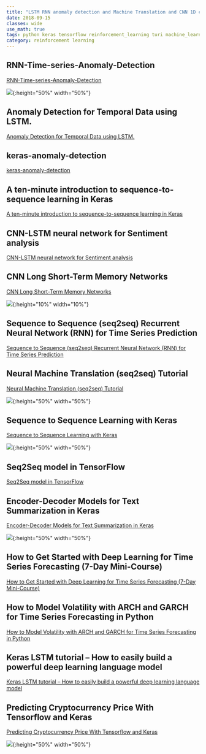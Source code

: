 ```yaml
---
title: "LSTM RNN anomaly detection and Machine Translation and CNN 1D convolution"
date: 2018-09-15
classes: wide
use_math: true
tags: python keras tensorflow reinforcement_learning turi machine_learning lstm rnn anomaly translation
category: reinforcement learning
---
```


## RNN-Time-series-Anomaly-Detection
[RNN-Time-series-Anomaly-Detection](https://github.com/chickenbestlover/RNN-Time-series-Anomaly-Detection)

![](https://raw.githubusercontent.com/chickenbestlover/RNN-Time-series-Anomaly-Detection/master/fig/prediction_nyc_taxi.gif){:height="50%" width="50%"}

## Anomaly Detection for Temporal Data using LSTM.
[Anomaly Detection for Temporal Data using LSTM.](https://github.com/akash13singh/lstm_anomaly_thesis)

## keras-anomaly-detection
[keras-anomaly-detection](https://github.com/chen0040/keras-anomaly-detection)

## A ten-minute introduction to sequence-to-sequence learning in Keras
[A ten-minute introduction to sequence-to-sequence learning in Keras](https://blog.keras.io/a-ten-minute-introduction-to-sequence-to-sequence-learning-in-keras.html)

## CNN-LSTM neural network for Sentiment analysis
[CNN-LSTM neural network for Sentiment analysis](https://github.com/lucko515/cnn-lstm-network)

## CNN Long Short-Term Memory Networks
[CNN Long Short-Term Memory Networks](https://machinelearningmastery.com/cnn-long-short-term-memory-networks/)

![](https://3qeqpr26caki16dnhd19sv6by6v-wpengine.netdna-ssl.com/wp-content/uploads/2017/07/Convolutional-Neural-Network-Long-Short-Term-Memory-Network-Archiecture.png){:height="10%" width="10%"}


## Sequence to Sequence (seq2seq) Recurrent Neural Network (RNN) for Time Series Prediction
[Sequence to Sequence (seq2seq) Recurrent Neural Network (RNN) for Time Series Prediction](https://github.com/guillaume-chevalier/seq2seq-signal-prediction)

## Neural Machine Translation (seq2seq) Tutorial
[Neural Machine Translation (seq2seq) Tutorial](https://github.com/tensorflow/nmt)

![](https://github.com/tensorflow/nmt/raw/master/nmt/g3doc/img/greedy_dec.jpg){:height="50%" width="50%"}


## Sequence to Sequence Learning with Keras
[Sequence to Sequence Learning with Keras](https://github.com/farizrahman4u/seq2seq)

![](https://camo.githubusercontent.com/7f690d451036938a51e62feb77149c8bb4be6675/687474703a2f2f6936342e74696e797069632e636f6d2f333032617168692e706e67){:height="50%" width="50%"}


## Seq2Seq model in TensorFlow
[Seq2Seq model in TensorFlow](https://towardsdatascience.com/seq2seq-model-in-tensorflow-ec0c557e560f)

## Encoder-Decoder Models for Text Summarization in Keras
[Encoder-Decoder Models for Text Summarization in Keras](https://machinelearningmastery.com/encoder-decoder-models-text-summarization-keras/)

![](https://3qeqpr26caki16dnhd19sv6by6v-wpengine.netdna-ssl.com/wp-content/uploads/2017/09/Alternate-2-Recursive-Text-Summarization-Model-A.png){:height="50%" width="50%"}

## How to Get Started with Deep Learning for Time Series Forecasting (7-Day Mini-Course)
[How to Get Started with Deep Learning for Time Series Forecasting (7-Day Mini-Course)](https://machinelearningmastery.com/how-to-get-started-with-deep-learning-for-time-series-forecasting-7-day-mini-course/)

## How to Model Volatility with ARCH and GARCH for Time Series Forecasting in Python
[How to Model Volatility with ARCH and GARCH for Time Series Forecasting in Python](https://machinelearningmastery.com/develop-arch-and-garch-models-for-time-series-forecasting-in-python/)

## Keras LSTM tutorial – How to easily build a powerful deep learning language model
[Keras LSTM tutorial – How to easily build a powerful deep learning language model](http://adventuresinmachinelearning.com/keras-lstm-tutorial/)

## Predicting Cryptocurrency Price With Tensorflow and Keras
[Predicting Cryptocurrency Price With Tensorflow and Keras](https://medium.com/@huangkh19951228/predicting-cryptocurrency-price-with-tensorflow-and-keras-e1674b0dc58a)

![](https://cdn-images-1.medium.com/max/1600/1*ldzzar7l3KYiG5H703SoUA.png){:height="50%" width="50%"}



